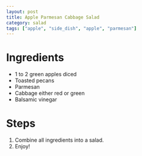 ```yaml
---
layout: post
title: Apple Parmesan Cabbage Salad
category: salad
tags: ["apple", "side_dish", "apple", "parmesan"]
---
```

# Ingredients
* 1 to 2	green apples diced
* Toasted pecans
* Parmesan
* Cabbage either red or green
* Balsamic vinegar

# Steps

1.  Combine all ingredients into a salad.
2.  Enjoy!